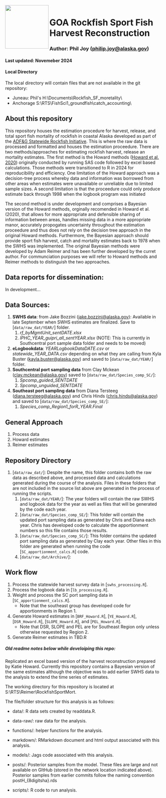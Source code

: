 <img align="left" src="https://github.com/commfish/cr_brf/blob/main/figures/SRIlogo.jfif" width="140">

# GOA Rockfish Sport Fish Harvest Reconstruction

### Author: Phil Joy (philip.joy@alaska.gov)

#### Last updated: Novemeber 2024

#### Local Directory
The local directory will contain files that are not available in the git repository:
* Juneau: Phil's H:\Documents\Rockfish_SF_moretality\
* Anchorage S:\RTS\FishSci1_groundfish\catch_accounting\

## About this repository

This repository houses the estimation procedure for harvest, release, and total sport fish mortality of rockfish in coastal Alaska developed as part of the [ADF&G Statewide Rockfish Initiative](https://stateofalaska.sharepoint.com/teams/DFGSPFStatewideRockfishInitiativeTeam). This is where the raw data is processed and formatted and houses the estimation proceedure. There are two methods/approaches for estimating rockfish harvest, release an mortality estimates. The first method is the Howard methods ([Howard et al. 2020](https://www.adfg.alaska.gov/FedAidPDFs/FDS20-25.pdf)) originally conducted by running SAS code followed by excel based calculations. Those methods were transitioned to R in 2024 for reproducibility and efficiency. One limitation of the Howard approach was a decision-tree process whereby data and information was borrowed from other areas when estimates were unavailable or unreliable due to limited sample sizes. A second limitation is that the proceedure could only produce estimate back through 1998 when the logbook program was initiated

The second method is under development and comprises a Bayesian version of the Howard methods, orginally recomended in Howard et al. (2020), that allows for more appropriate and defensible sharing of information between areas, handles missing data in a more appropriate manor, accurately propogates uncertainty throughout the estimation proceedure and thus does not rely on the decision tree approach in the original Howard methods. Furthermore, the Bayesian approach should provide sport fish harvest, catch and mortality estimates back to 1978 when the SWHS was implemented. The original Bayesian methods were developed by Adam Reimer and has been further developed by the curret author. For communciation purposes we will refer to Howard methods and Reimer methods to distinguish the two approaches. 

## Data reports for dissemination:

In development...

## Data Sources:

1. **SWHS data**: from Jake Bozzini (jake.bozzini@alaska.gov): Available in late September when SWHS estimates are finalized. Save to [`data/raw_dat/YEAR/`] folder.
   1. *rf_byMgmtUnit_sentDATE.xlsx*
   2. *IPHC_YEAR_guipri_all_sentYEAR.xlsx* (NOTE: This is currently in Southcentral port sample data folder and needs to be moved) 
3. **eLogbookdata**: *YEARLogbookDataDATE.csv* or *statewide_YEAR_DATA.csv* depending on what they are calling from Kyla Buster (kayla.buster@alaska.gov) and saved to [`data/raw_dat/YEAR/`] folder. 
4. **Southcentral port sampling data** from Clay Mckean (clay.mckean@alaska.gov) saved to [`data/raw_dat/Species_comp_SC/`]:
   1. *Spcomp_guided_SENTDATE*
   2. *Spcomp_unguided_SENTDATE*
6. **Southeast port sampling data** from Diana Tersteeg (diana.tersteeg@alaska.gov) and Chris Hinds (chris.hinds@alaska.gov) and saved to [`data/raw_dat/Species_comp_SE/`]:
   1. *Species_comp_Region1_forR_YEAR.Final*

## General Approach

1. Process data
2. Howard estimates
3. Reimer estimates

## Repository Directory

1. [`data/raw_dat/`]: Despite the name, this folder contains both the raw data as described above, and processed data and calculations generated during the course of the analysis. Files in these folders that are not included in the source list above are generated in the process of running the scripts. 
   1. [`data/raw_dat/YEAR/`]: The year folders will contain the raw SWHS and logbook data for the year as well as files that will be generated by the code each year. 
   2. [`data/raw_dat/Species_comp_SE/`]: This folder will contain the updated port sampling data as generated by Chris and Diana each year. Chris has developed code to calculate the apportionment numbers so this file contains those results. 
   3. [`data/raw_dat/Species_comp_SC/`]: This folder contains the updated port sampling data as generated by Clay each year. Other files in this folder are generated when running the code [`SC_apportionment_calcs.R`] code.
   4. [`data/raw_dat/Archive/`]: 

## Work flow

1. Process the statewide harvest survey data in [`swhs_processing.R`].
2. Process the logbook data in [`lb_processing.R`].
3. Weight and process the SC port sampling data in [`SC_apportionment_calcs.R`].
   * Note that the southeast group has developed code for apportionments in Region 1.
5. Generate Howard estimates in [`BRF_Howard.R`], [`YE_Howard.R`], [`DSR_Howard.R`], [`SLOPE_Howard.R`], and [`PEL_Howard.R`].
   * Note that DSR, SLOPE and PEL are for Southeast Region only unless otherwise requested by Region 2. 
6. Generate Reimer estimates in TBD.R

##### Old readme notes below while develoiping this repo:

Replicated an excel based version of the harvest reconstruction prepared by Katie Howard. Currently this repository contains a Bayesian version of the same estimates although the objective was to add earlier SWHS data to the analysis to extend the time series of estimates.

The working directory for this repository is located at S:\\RTS\\Reimer\\RockfishSportMort.

The file/folder structure for this analysis is as follows:

-   data/: R data sets created by readdata.R.

-   data-raw/: raw data for the analysis.

-   functions/: helper functions for the analysis.

-   markdown/: RMarkdown document  and html output associated with this analysis. 

-   models/: Jags code associated with this analysis.

-   posts/: Posterior samples from the model. These files are large and not available on GItHub (stored in the network location indicated above). Posterior samples from earlier commits follow the naming convention postH_{8digitsha}.rds

-   scripts/: R code to run analysis.
